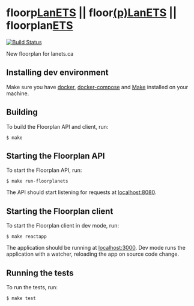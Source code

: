 # floorp[LanETS](https://lanets.ca) || floor[(p)LanETS](https://www.nsec.io/2014/04/okiok-win-nsec14-competition/) || floorplan[ETS](https://etsmtl.ca)
[![Build Status](https://travis-ci.org/lanets/floorplanets.svg?branch=master)](https://travis-ci.org/lanets/floorplanets)

New floorplan for lanets.ca

## Installing dev environment

Make sure you have [docker](https://www.docker.com/), [docker-compose](https://docs.docker.com/compose/) and [Make](https://www.gnu.org/software/make/) installed on your machine.

## Building

To build the Floorplan API and client, run:
```
$ make
```
## Starting the Floorplan API
To start the Floorplan API, run:
```
$ make run-floorplanets
```
The API should start listening for requests at [localhost:8080](http://localhost:8080).

## Starting the Floorplan client
To start the Floorplan client in dev mode, run:
```
$ make reactapp
```
The application should be running at [localhost:3000](http://localhost:3000).
Dev mode runs the application with a watcher, reloading the app on source code change.


## Running the tests

To run the tests, run:
```
$ make test
```

